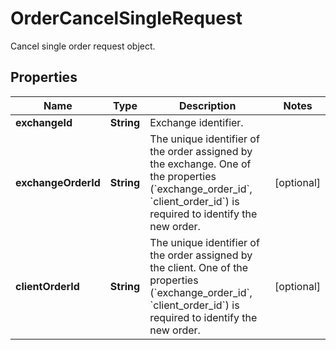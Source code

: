 

# OrderCancelSingleRequest

Cancel single order request object.
## Properties

Name | Type | Description | Notes
------------ | ------------- | ------------- | -------------
**exchangeId** | **String** | Exchange identifier. | 
**exchangeOrderId** | **String** | The unique identifier of the order assigned by the exchange. One of the properties (&#x60;exchange_order_id&#x60;, &#x60;client_order_id&#x60;) is required to identify the new order. |  [optional]
**clientOrderId** | **String** | The unique identifier of the order assigned by the client. One of the properties (&#x60;exchange_order_id&#x60;, &#x60;client_order_id&#x60;) is required to identify the new order. |  [optional]



